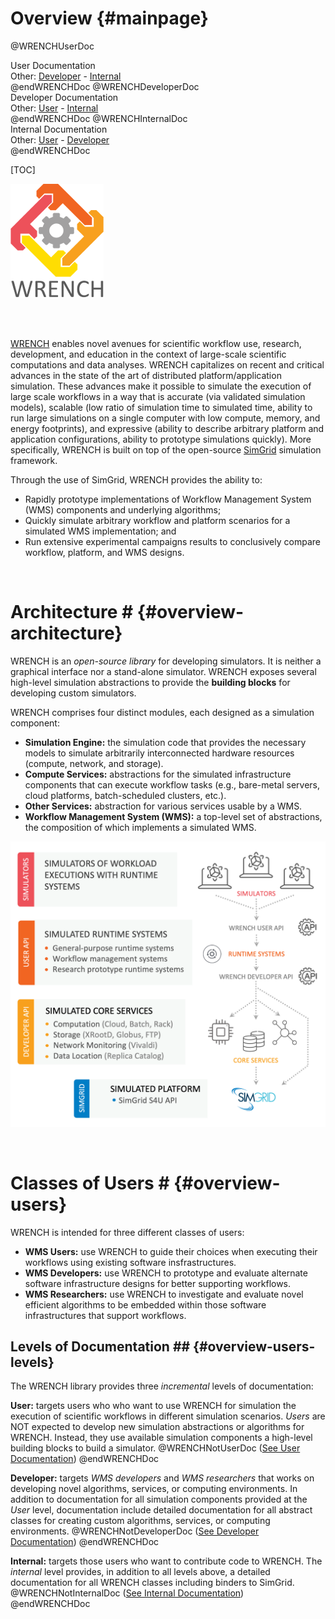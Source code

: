 Overview                        {#mainpage}
============

@WRENCHUserDoc <div class="doc-type">User Documentation</div><div class="doc-link">Other: <a href="../developer/">Developer</a> - <a href="../internal/">Internal</a></div> @endWRENCHDoc
@WRENCHDeveloperDoc  <div class="doc-type">Developer Documentation</div><div class="doc-link">Other: <a href="../user/">User</a> - <a href="../internal/">Internal</a></div> @endWRENCHDoc
@WRENCHInternalDoc  <div class="doc-type">Internal Documentation</div><div class="doc-link">Other: <a href="../user/">User</a> -  <a href="../developer/">Developer</a></div> @endWRENCHDoc

[TOC]

![Workflow Management System Simulation Workbench](images/logo-vertical.png)

<br /><br />

[WRENCH](http://wrench-project.org) enables novel avenues for scientific workflow use, 
research, development, and education in the context of large-scale scientific 
computations and data analyses.
WRENCH capitalizes on recent and critical advances in the state of the art of distributed 
platform/application simulation. 
These advances make it possible to simulate the execution of large scale 
workflows in a way that is accurate (via validated simulation models), scalable 
(low ratio of simulation time to simulated time, ability to run large simulations 
on a single computer with low compute, memory, and energy footprints), and expressive (ability 
to describe arbitrary platform and application configurations, ability to prototype 
simulations quickly). More specifically, WRENCH is built on top of the open-source 
[SimGrid](http://simgrid.gforge.inria.fr) simulation framework.

Through the use of SimGrid, WRENCH provides the ability to: 

- Rapidly prototype implementations of Workflow Management System (WMS) components and underlying algorithms; 
- Quickly simulate arbitrary workflow and platform scenarios for a simulated WMS 
  implementation; and 
- Run extensive experimental campaigns results to conclusively compare workflow, platform, and
  WMS designs.


<br />

# Architecture #                        {#overview-architecture}

WRENCH is an _open-source library_ for developing simulators. It is neither a graphical 
interface nor a stand-alone simulator. WRENCH exposes several high-level simulation 
abstractions to provide the **building blocks** for developing custom simulators. 

WRENCH comprises four distinct modules, each designed as a simulation component:

- **Simulation Engine:** the simulation code that provides the necessary models to simulate arbitrarily interconnected hardware resources (compute, network, and storage).
- **Compute Services:** abstractions for the simulated infrastructure components that can execute workflow tasks (e.g., bare-metal servers, cloud platforms, batch-scheduled clusters, etc.).
- **Other Services:** abstraction for various services usable by a WMS.
- **Workflow Management System (WMS):** a top-level set of abstractions, the composition of which implements a simulated WMS.


![Overview of the WRENCH architecture.](images/wrench-architecture.png)


<br />

# Classes of Users #                       {#overview-users}

WRENCH is intended for three different classes of users:

- **WMS Users:** use WRENCH to guide their choices when executing their workflows using existing software insfrastructures.
- **WMS Developers:** use WRENCH to prototype and evaluate alternate software infrastructure designs for better supporting workflows.
- **WMS Researchers:** use WRENCH to investigate and evaluate novel efficient algorithms to be embedded within those software infrastructures that support workflows. 


## Levels of Documentation ##              {#overview-users-levels}

The WRENCH library provides three _incremental_ levels of documentation:

**User:** targets users who who want to use WRENCH for simulation the execution of scientific workflows in different simulation scenarios. _Users_ are NOT expected to develop new simulation abstractions or algorithms for WRENCH. Instead, they use available 
simulation components a high-level building blocks to build a simulator.
@WRENCHNotUserDoc ([See User Documentation](../user/index.html)) @endWRENCHDoc


**Developer:** targets _WMS developers_ and _WMS researchers_ that works on developing
novel algorithms, services, or computing environments. In addition to documentation 
for all simulation components provided at the _User_ level, documentation include
detailed documentation for all abstract classes for creating custom algorithms, 
services, or computing environments.
@WRENCHNotDeveloperDoc ([See Developer Documentation](../developer/index.html)) @endWRENCHDoc


**Internal:** targets those users who want to contribute code to WRENCH. The _internal_ level
provides, in addition to all levels above, a detailed documentation for all WRENCH classes
including binders to SimGrid.
@WRENCHNotInternalDoc ([See Internal Documentation](../internal/index.html)) @endWRENCHDoc

